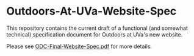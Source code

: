 # Outdoors-At-UVa-Website-Spec

This repository contains the current draft of a functional (and somewhat technical) specification document for Outdoors at UVa's new website.

Please see [ODC-Final-Website-Spec.pdf](ODC-Final-Website-Spec.pdf) for more details.
